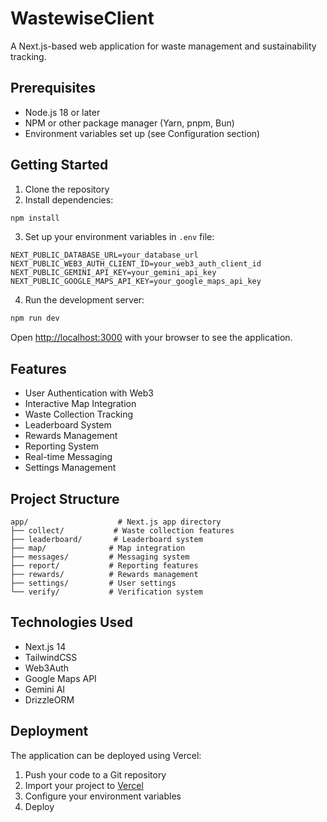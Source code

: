 # WastewiseClient

A Next.js-based web application for waste management and sustainability tracking.

## Prerequisites

- Node.js 18 or later
- NPM or other package manager (Yarn, pnpm, Bun)
- Environment variables set up (see Configuration section)

## Getting Started

1. Clone the repository
2. Install dependencies:
```bash
npm install
```

3. Set up your environment variables in `.env` file:
```env
NEXT_PUBLIC_DATABASE_URL=your_database_url
NEXT_PUBLIC_WEB3_AUTH_CLIENT_ID=your_web3_auth_client_id
NEXT_PUBLIC_GEMINI_API_KEY=your_gemini_api_key
NEXT_PUBLIC_GOOGLE_MAPS_API_KEY=your_google_maps_api_key
```

4. Run the development server:
```bash
npm run dev
```

Open [http://localhost:3000](http://localhost:3000) with your browser to see the application.

## Features

- User Authentication with Web3
- Interactive Map Integration
- Waste Collection Tracking
- Leaderboard System
- Rewards Management
- Reporting System
- Real-time Messaging
- Settings Management

## Project Structure

```
app/                    # Next.js app directory
├── collect/           # Waste collection features
├── leaderboard/       # Leaderboard system
├── map/              # Map integration
├── messages/         # Messaging system
├── report/           # Reporting features
├── rewards/          # Rewards management
├── settings/         # User settings
└── verify/           # Verification system
```

## Technologies Used

- Next.js 14
- TailwindCSS
- Web3Auth
- Google Maps API
- Gemini AI
- DrizzleORM

## Deployment

The application can be deployed using Vercel:

1. Push your code to a Git repository
2. Import your project to [Vercel](https://vercel.com/new)
3. Configure your environment variables
4. Deploy

